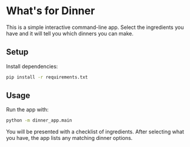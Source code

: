 # What's for Dinner

This is a simple interactive command-line app. Select the ingredients you have and it will tell you which dinners you can make.

## Setup

Install dependencies:

```bash
pip install -r requirements.txt
```

## Usage

Run the app with:

```bash
python -m dinner_app.main
```

You will be presented with a checklist of ingredients. After selecting what you have, the app lists any matching dinner options.
